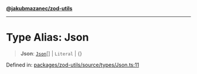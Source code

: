 [**@jakubmazanec/zod-utils**](../README.md)

---

# Type Alias: Json

> **Json**: [`Json`](Json.md)[] \| `Literal` \| \{\}

Defined in:
[packages/zod-utils/source/types/Json.ts:11](https://github.com/jakubmazanec/tools/blob/adfe44f908094c1d1cdf19837842b33066bbd9d7/packages/zod-utils/source/types/Json.ts#L11)
